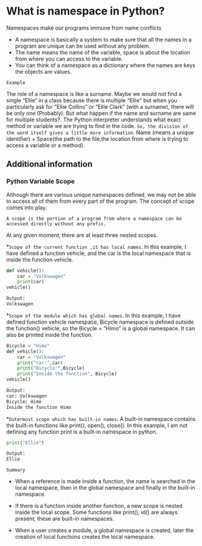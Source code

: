 # What is namespace in Python?

Namespaces make our programs immune from name conflicts

* A namespace is basically a system to make sure that all the names in a program are unique can be used without any problem.
* The name means the name of the variable, space is about the location from where you can access to the variable.
* You can think of a namespace as a dictionary where the names are keys  the objects are values.

`Example`

The role of a namespace is like a surname. Maybe we would not find a single “Ellie” in a class because there is  multiple “Ellie” but when you particularly ask for “Ellie Collins” or “Ellie Clark” (with a surname), there will be only one (Probably).
But what happen if the name and surname are same for multiple students?. The Python interpreter understands what exact method or variable we are trying to find  in the code. `So, the division of the word itself gives a little more information`. Name (means a unique identifier) + Space(the path to the file,the location from where is trying to access a variable or a method).

## Additional information

### Python Variable Scope

Although there are various unique namespaces defined, we may not be able to access all of them from every part of the program. The concept of scope comes into play.

`A scope is the portion of a program from where a namespace can be accessed directly without any prefix.`

At any given moment, there are at least three nested scopes.

*`Scope of the current function ,it has local names`. In this example, I have defined a function vehicle, and the car is the local namespace that is inside the function vehicle.

```python
def vehicle():
    car = "Volkswagen"
    print(car)
vehicle()

Output:
Volkswagen
```

*`Scope of the module which has global names`. In this example, I have defined function vehicle namespace, Bicycle namespace is defined outside the function() vehicle, so the Bicycle = “Himo” is a global namespace.
It can also be printed inside the function.

```python
Bicycle = "Himo"
def vehicle():
    car = "Volkswagen"
    print("car:",car)
    print("Bicycle:",Bicycle)
    print("Inside the function", Bicycle)
vehicle()

Output:
car: Volkswagen
Bicycle: Himo
Inside the function Himo
```

*`Outermost scope which has built-in names`. A built-in namespace contains the built-in functions like print(), open(), close(). In this example, I am not defining any function print is a built-in namespace in python.

```Python
print("Ellie")

Output:
Ellie
```

`Summary`

* When a reference is made inside a function, the name is searched in the local namespace, then in the global namespace and finally in the built-in namespace.

* If there is a function inside another function, a new scope is nested inside the local scope.
Some functions like print(), id() are always present, these are built-in namespaces. 

* When a user creates a module, a global namespace is created, later the creation of local functions creates the local namespace.
